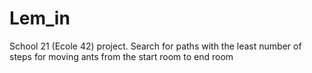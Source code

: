 # Lem_in
School 21 (Ecole 42) project. Search for paths with the least number of steps for moving ants from the start room to end room
